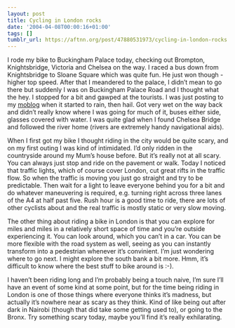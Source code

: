 ```yaml
---
layout: post
title: Cycling in London rocks
date: '2004-04-08T00:00:16+01:00'
tags: []
tumblr_url: https://aftnn.org/post/47880531973/cycling-in-london-rocks
---
```

<p>I rode my bike to Buckingham Palace today, checking out Brompton, Knightsbridge, Victoria and Chelsea on the way. I raced a bus down from Knightsbridge to Sloane Square which was quite fun. He just won though - higher top speed. After that I meandered to the palace, I didn&rsquo;t mean to go there but suddenly I was on Buckingham Palace Road and I thought what the hey. I stopped for a bit and gawped at the tourists. I was just posting to my <a href="http://moblg.net/blogs.php?show=140">moblog</a> when it started to rain, then hail. Got very wet on the way back and didn&rsquo;t really know where I was going for much of it, buses either side, glasses covered with water. I was quite glad when I found Chelsea Bridge and followed the river home (rivers are extremely handy navigational aids).</p>
<p>When I first got my bike I thought riding in the city would be quite scary, and on my first outing I was kind of intimidated. I&rsquo;d only ridden in the countryside around my Mum&rsquo;s house before. But it&rsquo;s really not at all scary. You can always just stop and ride on the pavement or walk. Today I noticed that traffic lights, which of course cover London, cut great rifts in the traffic flow. So when the traffic is moving you just go straight and try to be predictable. Then wait for a light to leave everyone behind you for a bit and do whatever maneuvering is required, e.g. turning right across three lanes of the A4 at half past five. Rush hour is a good time to ride, there are lots of other cyclists about and the real traffic is mostly static or very slow moving.</p>
<p>The other thing about riding a bike in London is that you can explore for miles and miles in a relatively short space of time and you&rsquo;re outside experiencing it. You can look around, which you can&rsquo;t in a car. You can be more flexible with the road system as well, seeing as you can instantly transform into a pedestrian whenever it&rsquo;s convinient. I&rsquo;m just wondering where to go next. I might explore the south bank a bit more. Hmm, it&rsquo;s difficult to know where the best stuff to bike around is :-).</p>
<p>I haven&rsquo;t been riding long and I&rsquo;m probably being a touch naive, I&rsquo;m sure I&rsquo;ll have an event of some kind at some point, but for the time being riding in London is one of those things where everyone thinks it&rsquo;s madness, but actually it&rsquo;s nowhere near as scary as they think. Kind of like being out after dark in Nairobi (though that did take some getting used to), or going to the Bronx. Try something scary today, maybe you&rsquo;ll find it&rsquo;s really exhilarating.</p>
